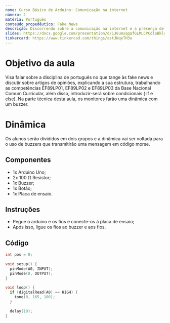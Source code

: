 ```yaml
---
nome: Curso Básico de Arduino: Comunicação na internet
número: 2
matéria: Português
conteúdo_propedêutico: Fake News
descrição: Discorrendo sobre a comunicação na internet e a presença de fake news
slides: https://docs.google.com/presentation/d/1J6umxqqafGLMLCPCdloBklrk7hnCiPPe
tinkercard: https://www.tinkercad.com/things/astJNqeTH3u  
---
```


# Objetivo da aula
Visa falar sobre a disciplina de português no que tange às fake news e discutir sobre artigos de opiniões, explicando a sua estrutura, trabalhando as competências EF89LP01, EF89LP02 e EF89LP03 da Base Nacional Comum Curricular, além disso, introduzir-será sobre condicionais ( if e else). Na parte técnica desta aula, os monitores farão uma dinâmica com um buzzer.


# Dinâmica
Os alunos serão divididos em dois grupos e a dinâmica vai ser voltada para o uso de buzzers que transmitirão uma mensagem em código morse.

## Componentes

- 1x Arduino Uno;
- 2x 100 Ω Resistor;
- 1x Buzzer;
- 1x Botão;
- 1x Placa de ensaio.

## Instruções

- Pegue o arduino e os fios e conecte-os à placa de ensaio;
- Após isso, ligue os fios ao buzzer e aos fios.

## Código

```c++
int pos = 0;
 
void setup() {
  pinMode(A0, INPUT);
  pinMode(8, OUTPUT);
}
 
void loop() {
  if (digitalRead(A0) == HIGH) {
    tone(8, 165, 100); 
  }
  
  delay(10);
}
```
